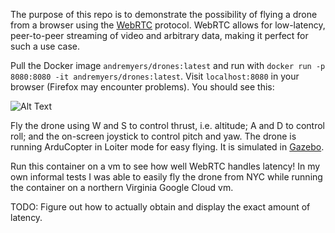 The purpose of this repo is to demonstrate the possibility of flying a drone from a browser using the [WebRTC](https://webrtc.org/) protocol. WebRTC allows for low-latency, peer-to-peer streaming of video and arbitrary data, making it perfect for such a use case. 

Pull the Docker image `andremyers/drones:latest` and run with `docker run -p 8080:8080 -it andremyers/drones:latest`. Visit `localhost:8080` in your browser (Firefox may encounter problems). You should see this:

![Alt Text](https://github.com/pbafff/DroneRTC/raw/master/Peek%202020-07-21%2021-15.gif)

Fly the drone using W and S to control thrust, i.e. altitude; A and D to control roll; and the on-screen joystick to control pitch and yaw. The drone is running ArduCopter in Loiter mode for easy flying. It is simulated in [Gazebo](http://gazebosim.org/).

Run this container on a vm to see how well WebRTC handles latency! In my own informal tests I was able to easily fly the drone from NYC while running the container on a northern Virginia Google Cloud vm. 

TODO:
Figure out how to actually obtain and display the exact amount of latency.
